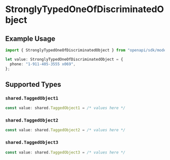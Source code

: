 # StronglyTypedOneOfDiscriminatedObject

## Example Usage

```typescript
import { StronglyTypedOneOfDiscriminatedObject } from "openapi/sdk/models/shared";

let value: StronglyTypedOneOfDiscriminatedObject = {
  phone: "1-911-405-3555 x069",
};
```

## Supported Types

### `shared.TaggedObject1`

```typescript
const value: shared.TaggedObject1 = /* values here */
```

### `shared.TaggedObject2`

```typescript
const value: shared.TaggedObject2 = /* values here */
```

### `shared.TaggedObject3`

```typescript
const value: shared.TaggedObject3 = /* values here */
```

